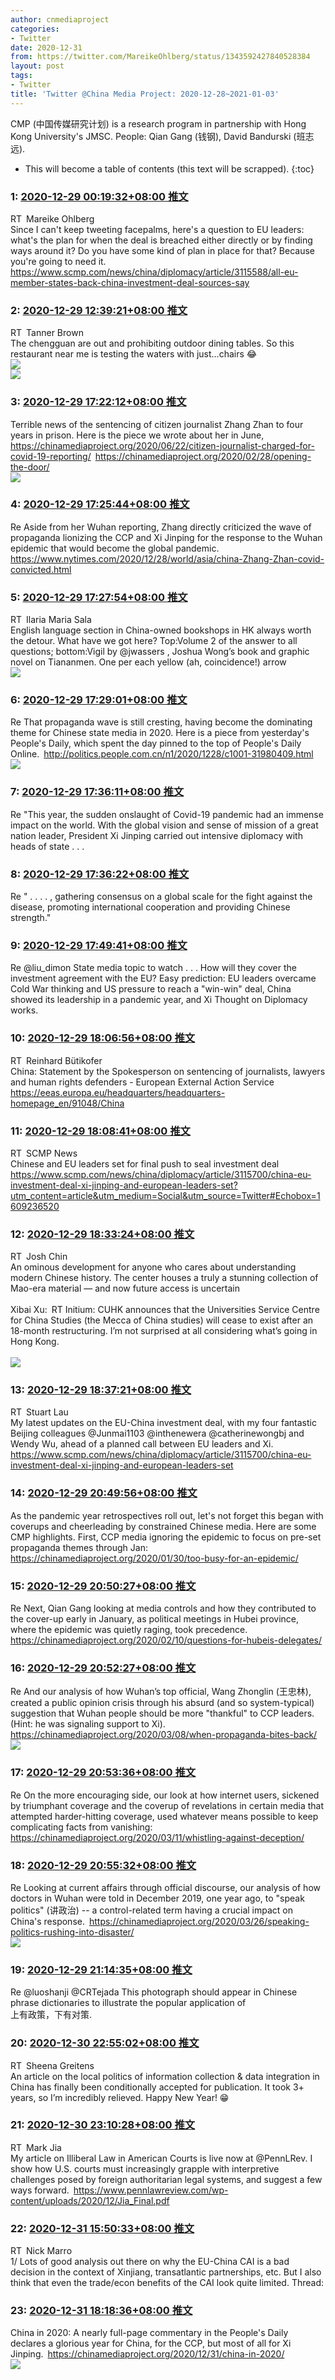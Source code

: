```yaml
---
author: cnmediaproject
categories:
- Twitter
date: 2020-12-31
from: https://twitter.com/MareikeOhlberg/status/1343592427840528384
layout: post
tags:
- Twitter
title: 'Twitter @China Media Project: 2020-12-28~2021-01-03'
---
```


CMP (中国传媒研究计划) is a research program in partnership with Hong Kong University's JMSC. People: Qian Gang (钱钢), David Bandurski (班志远). 

* This will become a table of contents (this text will be scrapped).
{:toc}

### 1: [2020-12-29 00:19:32+08:00 推文](https://twitter.com/MareikeOhlberg/status/1343592427840528384)

RT Mareike Ohlberg<br>Since I can't keep tweeting facepalms, here's a question to EU leaders: what's the plan for when the deal is breached either directly or by finding ways around it? Do you have some kind of plan in place for that? Because you're going to need it. <a href="https://www.scmp.com/news/china/diplomacy/article/3115588/all-eu-member-states-back-china-investment-deal-sources-say" target="_blank" rel="noopener noreferrer">https://www.scmp.com/news/china/diplomacy/article/3115588/all-eu-member-states-back-china-investment-deal-sources-say</a>

### 2: [2020-12-29 12:39:21+08:00 推文](https://twitter.com/luoshanji/status/1343778610197360640)

RT Tanner Brown<br>The chengguan are out and prohibiting outdoor dining tables. So this restaurant near me is testing the waters with just...chairs 😂<br><img style src="https://pbs.twimg.com/media/EqYPgzBVQAAvlm9?format=jpg&name=orig" referrerpolicy="no-referrer"><br><img style src="https://pbs.twimg.com/media/EqYPgy_U8AMXAGt?format=jpg&name=orig" referrerpolicy="no-referrer">

### 3: [2020-12-29 17:22:12+08:00 推文](https://twitter.com/cnmediaproject/status/1343849793156739072)

Terrible news of the sentencing of citizen journalist Zhang Zhan to four years in prison. Here is the piece we wrote about her in June, <a href="https://chinamediaproject.org/2020/06/22/citizen-journalist-charged-for-covid-19-reporting/" target="_blank" rel="noopener noreferrer">https://chinamediaproject.org/2020/06/22/citizen-journalist-charged-for-covid-19-reporting/</a> <a href="https://chinamediaproject.org/2020/02/28/opening-the-door/" target="_blank" rel="noopener noreferrer">https://chinamediaproject.org/2020/02/28/opening-the-door/</a><br><img style src="https://pbs.twimg.com/media/EqZQMynXAAAjakS?format=jpg&name=orig" referrerpolicy="no-referrer">

### 4: [2020-12-29 17:25:44+08:00 推文](https://twitter.com/cnmediaproject/status/1343850680667267072)

Re Aside from her Wuhan reporting, Zhang directly criticized the wave of propaganda lionizing the CCP and Xi Jinping for the response to the Wuhan epidemic that would become the global pandemic. <a href="https://www.nytimes.com/2020/12/28/world/asia/china-Zhang-Zhan-covid-convicted.html" target="_blank" rel="noopener noreferrer">https://www.nytimes.com/2020/12/28/world/asia/china-Zhang-Zhan-covid-convicted.html</a>

### 5: [2020-12-29 17:27:54+08:00 推文](https://twitter.com/IlariaMariaSala/status/1343851227927302146)

RT Ilaria Maria Sala<br>English language section in China-owned bookshops in HK always worth the detour. What have we got here? Top:Volume 2 of the answer to all questions; bottom:Vigil by ⁦@jwassers⁩ , Joshua Wong’s book and graphic novel on Tiananmen. One per each yellow (ah, coincidence!) arrow<br><img style src="https://pbs.twimg.com/media/EqZRkG9UYAES4VY?format=jpg&name=orig" referrerpolicy="no-referrer">

### 6: [2020-12-29 17:29:01+08:00 推文](https://twitter.com/cnmediaproject/status/1343851505552674816)

Re That propaganda wave is still cresting, having become the dominating theme for Chinese state media in 2020. Here is a piece from yesterday's People's Daily, which spent the day pinned to the top of People's Daily Online. <a href="http://politics.people.com.cn/n1/2020/1228/c1001-31980409.html" target="_blank" rel="noopener noreferrer">http://politics.people.com.cn/n1/2020/1228/c1001-31980409.html</a><br><img style src="https://pbs.twimg.com/media/EqZRyh-XcAEKC2r?format=jpg&name=orig" referrerpolicy="no-referrer">

### 7: [2020-12-29 17:36:11+08:00 推文](https://twitter.com/cnmediaproject/status/1343853311418576897)

Re "This year, the sudden onslaught of Covid-19 pandemic had an immense impact on the world. With the global vision and sense of mission of a great nation leader, President Xi Jinping carried out intensive diplomacy with heads of state . . .

### 8: [2020-12-29 17:36:22+08:00 推文](https://twitter.com/cnmediaproject/status/1343853357413363713)

Re " . . . . , gathering consensus on a global scale for the fight against the disease, promoting international cooperation and providing Chinese strength."

### 9: [2020-12-29 17:49:41+08:00 推文](https://twitter.com/cnmediaproject/status/1343856708733566978)

Re @liu_dimon State media topic to watch . . . How will they cover the investment agreement with the EU? Easy prediction: EU leaders overcame Cold War thinking and US pressure to reach a "win-win" deal, China showed its leadership in a pandemic year, and Xi Thought on Diplomacy works.

### 10: [2020-12-29 18:06:56+08:00 推文](https://twitter.com/bueti/status/1343861051041992709)

RT Reinhard Bütikofer<br>China: Statement by the Spokesperson on sentencing of journalists, lawyers and human rights defenders - European External Action Service <a href="https://eeas.europa.eu/headquarters/headquarters-homepage_en/91048/China" target="_blank" rel="noopener noreferrer">https://eeas.europa.eu/headquarters/headquarters-homepage_en/91048/China</a>

### 11: [2020-12-29 18:08:41+08:00 推文](https://twitter.com/SCMPNews/status/1343861488692375554)

RT SCMP News<br>Chinese and EU leaders set for final push to seal investment deal <a href="https://www.scmp.com/news/china/diplomacy/article/3115700/china-eu-investment-deal-xi-jinping-and-european-leaders-set?utm_content=article&utm_medium=Social&utm_source=Twitter#Echobox=1609236520" target="_blank" rel="noopener noreferrer">https://www.scmp.com/news/china/diplomacy/article/3115700/china-eu-investment-deal-xi-jinping-and-european-leaders-set?utm_content=article&utm_medium=Social&utm_source=Twitter#Echobox=1609236520</a>

### 12: [2020-12-29 18:33:24+08:00 推文](https://twitter.com/joshchin/status/1343867710615166977)

RT Josh Chin<br>An ominous development for anyone who cares about understanding modern Chinese history. The center houses a truly a stunning collection of Mao-era material — and now future access is uncertain<br><br>Xibai Xu: RT Initium: CUHK announces that the Universities Service Centre for China Studies (the Mecca of China studies) will cease to exist after an 18-month restructuring. I’m not surprised at all considering what’s going in Hong Kong.<br><br><img style src="https://pbs.twimg.com/media/EqZJrrIUwAE324u?format=jpg&name=orig" referrerpolicy="no-referrer">

### 13: [2020-12-29 18:37:21+08:00 推文](https://twitter.com/stuartklau/status/1343868705592131584)

RT Stuart Lau<br>My latest updates on the EU-China investment deal, with my four fantastic Beijing colleagues ⁦@Junmai1103⁩ ⁦@inthenewera⁩ ⁦@catherinewongbj⁩ and Wendy Wu, ahead of a planned call between EU leaders and Xi. <a href="https://www.scmp.com/news/china/diplomacy/article/3115700/china-eu-investment-deal-xi-jinping-and-european-leaders-set" target="_blank" rel="noopener noreferrer">https://www.scmp.com/news/china/diplomacy/article/3115700/china-eu-investment-deal-xi-jinping-and-european-leaders-set</a>

### 14: [2020-12-29 20:49:56+08:00 推文](https://twitter.com/cnmediaproject/status/1343902070680805377)

As the pandemic year retrospectives roll out, let's not forget this began with coverups and cheerleading by constrained Chinese media. Here are some CMP highlights. First, CCP media ignoring the epidemic to focus on pre-set propaganda themes through Jan: <a href="https://chinamediaproject.org/2020/01/30/too-busy-for-an-epidemic/" target="_blank" rel="noopener noreferrer">https://chinamediaproject.org/2020/01/30/too-busy-for-an-epidemic/</a>

### 15: [2020-12-29 20:50:27+08:00 推文](https://twitter.com/cnmediaproject/status/1343902201517924358)

Re Next, Qian Gang looking at media controls and how they contributed to the cover-up early in January, as political meetings in Hubei province, where the epidemic was quietly raging, took precedence. <a href="https://chinamediaproject.org/2020/02/10/questions-for-hubeis-delegates/" target="_blank" rel="noopener noreferrer">https://chinamediaproject.org/2020/02/10/questions-for-hubeis-delegates/</a>

### 16: [2020-12-29 20:52:27+08:00 推文](https://twitter.com/cnmediaproject/status/1343902702850498562)

Re And our analysis of how Wuhan’s top official, Wang Zhonglin (王忠林), created a public opinion crisis through his absurd (and so system-typical) suggestion that Wuhan people should be more "thankful" to CCP leaders. (Hint: he was signaling support to Xi). <a href="https://chinamediaproject.org/2020/03/08/when-propaganda-bites-back/" target="_blank" rel="noopener noreferrer">https://chinamediaproject.org/2020/03/08/when-propaganda-bites-back/</a><br><img style src="https://pbs.twimg.com/media/EqaAILGXcAAM7DN?format=jpg&name=orig" referrerpolicy="no-referrer">

### 17: [2020-12-29 20:53:36+08:00 推文](https://twitter.com/cnmediaproject/status/1343902994262339586)

Re On the more encouraging side, our look at how internet users, sickened by triumphant coverage and the coverup of revelations in certain media that attempted harder-hitting coverage, used whatever means possible to keep complicating facts from vanishing: <a href="https://chinamediaproject.org/2020/03/11/whistling-against-deception/" target="_blank" rel="noopener noreferrer">https://chinamediaproject.org/2020/03/11/whistling-against-deception/</a>

### 18: [2020-12-29 20:55:32+08:00 推文](https://twitter.com/cnmediaproject/status/1343903479274856448)

Re Looking at current affairs through official discourse, our analysis of how doctors in Wuhan were told in December 2019, one year ago, to "speak politics" (讲政治) -- a control-related term having a crucial impact on China's response. <a href="https://chinamediaproject.org/2020/03/26/speaking-politics-rushing-into-disaster/" target="_blank" rel="noopener noreferrer">https://chinamediaproject.org/2020/03/26/speaking-politics-rushing-into-disaster/</a><br><img style src="https://pbs.twimg.com/media/EqaBFOCXIAE-qOW?format=jpg&name=orig" referrerpolicy="no-referrer">

### 19: [2020-12-29 21:14:35+08:00 推文](https://twitter.com/cnmediaproject/status/1343908271086833664)

Re @luoshanji @CRTejada This photograph should appear in Chinese phrase dictionaries to illustrate the popular application of <br>上有政策，下有对策.

### 20: [2020-12-30 22:55:02+08:00 推文](https://twitter.com/SheenaGreitens/status/1344295940283219969)

RT Sheena Greitens<br>An article on the local politics of information collection & data integration in China has finally been conditionally accepted for publication. It took 3+ years, so I’m incredibly relieved. Happy New Year! 😁

### 21: [2020-12-30 23:10:28+08:00 推文](https://twitter.com/MarkZJia/status/1344299822740865027)

RT Mark Jia<br>My article on Illiberal Law in American Courts is live now at @PennLRev. I show how U.S. courts must increasingly grapple with interpretive challenges posed by foreign authoritarian legal systems, and suggest a few ways forward. <a href="https://www.pennlawreview.com/wp-content/uploads/2020/12/Jia_Final.pdf" target="_blank" rel="noopener noreferrer">https://www.pennlawreview.com/wp-content/uploads/2020/12/Jia_Final.pdf</a>

### 22: [2020-12-31 15:50:33+08:00 推文](https://twitter.com/nickm4rro/status/1344551501654421504)

RT Nick Marro<br>1/ Lots of good analysis out there on why the EU-China CAI is a bad decision in the context of Xinjiang, transatlantic partnerships, etc. But  I also think that even the trade/econ benefits of the CAI look quite limited. Thread:

### 23: [2020-12-31 18:18:36+08:00 推文](https://twitter.com/cnmediaproject/status/1344588760638509063)

China in 2020: A nearly full-page commentary in the People's Daily declares a glorious year for China, for the CCP, but most of all for Xi Jinping. <a href="https://chinamediaproject.org/2020/12/31/china-in-2020/" target="_blank" rel="noopener noreferrer">https://chinamediaproject.org/2020/12/31/china-in-2020/</a><br><img style src="https://pbs.twimg.com/media/EqjwVukW4AE0Sat?format=jpg&name=orig" referrerpolicy="no-referrer">

